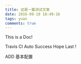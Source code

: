 ```yaml
---
title: 这是一篇测试文章
date: 2016-09-10 18:49:16
tags: yuan
comments: true
---
```

This is a Doc!

Travis CI Auto Success Hope Last !

ADD 基本配置


